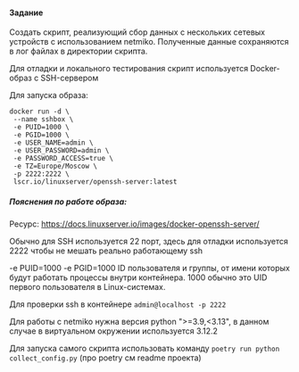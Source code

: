 #### Задание

Создать скрипт, реализующий сбор данных с нескольких сетевых
устройств c использованием netmiko. Полученные данные сохраняются в лог файлах в директории скрипта.

Для отладки и локального тестирования скрипт используется Docker-образ с SSH-сервером

Для запуска образа:

```
docker run -d \
 --name sshbox \
 -e PUID=1000 \
 -e PGID=1000 \
 -e USER_NAME=admin \
 -e USER_PASSWORD=admin \
 -e PASSWORD_ACCESS=true \
 -e TZ=Europe/Moscow \
 -p 2222:2222 \
 lscr.io/linuxserver/openssh-server:latest
```

##### Пояснения по работе образа:

Ресурс: https://docs.linuxserver.io/images/docker-openssh-server/

Обычно для SSH используется 22 порт, здесь для отладки используется 2222 чтобы не мешать реально работающему ssh

-e PUID=1000
-e PGID=1000
ID пользователя и группы, от имени которых будут работать процессы внутри контейнера. 1000 обычно это UID первого пользователя в Linux-системах.

Для проверки ssh в контейнере
`admin@localhost -p 2222`

Для работы с netmiko нужна версия python ">=3.9,<3.13", в данном случае в виртуальном окружении используется 3.12.2

Для запуска самого скрипта использовать команду
`poetry run python collect_config.py` (про poetry см readme проекта)
